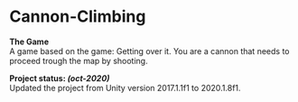 # Cannon-Climbing

**The Game** <br>
A game based on the game: Getting over it.
You are a cannon that needs to proceed trough the map by shooting.


**Project status: *(oct-2020)*** <br>
Updated the project from Unity version 2017.1.1f1 to 2020.1.8f1.
